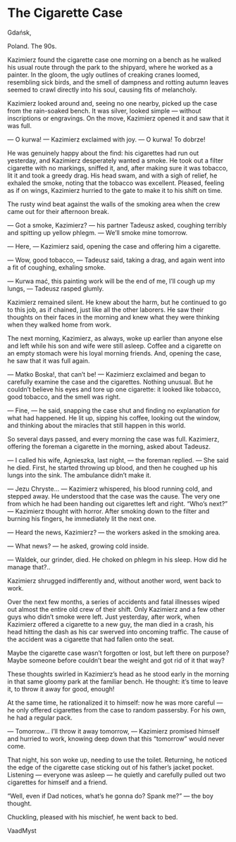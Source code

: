 # The Cigarette Case


Gdańsk, 


Poland. The 90s.


Kazimierz found the cigarette case one morning on a bench as he walked his usual route through the park to the shipyard, where he worked as a painter. In the gloom, the ugly outlines of creaking cranes loomed, resembling sick birds, and the smell of dampness and rotting autumn leaves seemed to crawl directly into his soul, causing fits of melancholy.

Kazimierz looked around and, seeing no one nearby, picked up the case from the rain-soaked bench. It was silver, looked simple — without inscriptions or engravings. On the move, Kazimierz opened it and saw that it was full.

— O kurwa! — Kazimierz exclaimed with joy. — O kurwa! To dobrze!

He was genuinely happy about the find: his cigarettes had run out yesterday, and Kazimierz desperately wanted a smoke. He took out a filter cigarette with no markings, sniffed it, and, after making sure it was tobacco, lit it and took a greedy drag. His head swam, and with a sigh of relief, he exhaled the smoke, noting that the tobacco was excellent. Pleased, feeling as if on wings, Kazimierz hurried to the gate to make it to his shift on time.

The rusty wind beat against the walls of the smoking area when the crew came out for their afternoon break.

— Got a smoke, Kazimierz? — his partner Tadeusz asked, coughing terribly and spitting up yellow phlegm. — We’ll smoke mine tomorrow.

— Here, — Kazimierz said, opening the case and offering him a cigarette.

— Wow, good tobacco, — Tadeusz said, taking a drag, and again went into a fit of coughing, exhaling smoke.

— Kurwa mać, this painting work will be the end of me, I’ll cough up my lungs, — Tadeusz rasped glumly.

Kazimierz remained silent. He knew about the harm, but he continued to go to this job, as if chained, just like all the other laborers. He saw their thoughts on their faces in the morning and knew what they were thinking when they walked home from work.

The next morning, Kazimierz, as always, woke up earlier than anyone else and left while his son and wife were still asleep. Coffee and a cigarette on an empty stomach were his loyal morning friends. And, opening the case, he saw that it was full again.

— Matko Boska!, that can’t be! — Kazimierz exclaimed and began to carefully examine the case and the cigarettes. Nothing unusual. But he couldn’t believe his eyes and tore up one cigarette: it looked like tobacco, good tobacco, and the smell was right.

— Fine, — he said, snapping the case shut and finding no explanation for what had happened. He lit up, sipping his coffee, looking out the window, and thinking about the miracles that still happen in this world.

So several days passed, and every morning the case was full. Kazimierz, offering the foreman a cigarette in the morning, asked about Tadeusz.

— I called his wife, Agnieszka, last night, — the foreman replied. — She said he died. First, he started throwing up blood, and then he coughed up his lungs into the sink. The ambulance didn’t make it.

— Jezu Chryste… — Kazimierz whispered, his blood running cold, and stepped away. He understood that the case was the cause. The very one from which he had been handing out cigarettes left and right. “Who’s next?” — Kazimierz thought with horror. After smoking down to the filter and burning his fingers, he immediately lit the next one.

— Heard the news, Kazimierz? — the workers asked in the smoking area.

— What news? — he asked, growing cold inside.

— Waldek, our grinder, died. He choked on phlegm in his sleep. How did he manage that?..

Kazimierz shrugged indifferently and, without another word, went back to work.

Over the next few months, a series of accidents and fatal illnesses wiped out almost the entire old crew of their shift. Only Kazimierz and a few other guys who didn’t smoke were left. Just yesterday, after work, when Kazimierz offered a cigarette to a new guy, the man died in a crash, his head hitting the dash as his car swerved into oncoming traffic. The cause of the accident was a cigarette that had fallen onto the seat.

Maybe the cigarette case wasn’t forgotten or lost, but left there on purpose? Maybe someone before couldn’t bear the weight and got rid of it that way?

These thoughts swirled in Kazimierz’s head as he stood early in the morning in that same gloomy park at the familiar bench. He thought: it’s time to leave it, to throw it away for good, enough!

At the same time, he rationalized it to himself: now he was more careful — he only offered cigarettes from the case to random passersby. For his own, he had a regular pack.

— Tomorrow… I’ll throw it away tomorrow, — Kazimierz promised himself and hurried to work, knowing deep down that this “tomorrow” would never come.

That night, his son woke up, needing to use the toilet. Returning, he noticed the edge of the cigarette case sticking out of his father’s jacket pocket. Listening — everyone was asleep — he quietly and carefully pulled out two cigarettes for himself and a friend.

“Well, even if Dad notices, what’s he gonna do? Spank me?” — the boy thought.

Chuckling, pleased with his mischief, he went back to bed.



VaadMyst 
